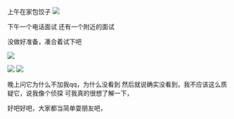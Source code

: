 上午在家包饺子
![](http://upload-images.jianshu.io/upload_images/6904315-6b093675e2b86e87.jpg?imageMogr2/auto-orient/strip%7CimageView2/2/w/1080/q/50)

下午一个电话面试
还有一个附近的面试

没做好准备，凑合着试下吧

![](http://upload-images.jianshu.io/upload_images/6904315-97fdf6b1fe8d4cca.jpg?imageMogr2/auto-orient/strip%7CimageView2/2/w/1080/q/50)

![](http://upload-images.jianshu.io/upload_images/6904315-af86b34f72188a29.jpg?imageMogr2/auto-orient/strip%7CimageView2/2/w/1080/q/50)
![](http://upload-images.jianshu.io/upload_images/6904315-b2e74c074a61b0e5.jpg?imageMogr2/auto-orient/strip%7CimageView2/2/w/1080/q/50)


晚上问它为什么不加我qq，为什么没看到
然后就说确实没看到，我不应该这么质疑它，说我像个侦探
可我真的很想了解一下，

好吧好吧，大家都当简单耍朋友吧，
